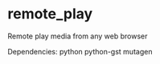 remote_play
===========

Remote play media from any web browser

Dependencies: python python-gst mutagen